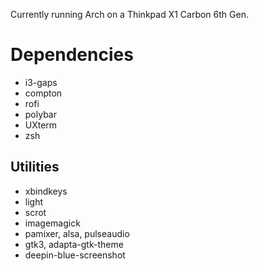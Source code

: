 Currently running Arch on a Thinkpad X1 Carbon 6th Gen.

# Dependencies

- i3-gaps
- compton
- rofi
- polybar
- UXterm
- zsh

## Utilities

- xbindkeys
- light
- scrot
- imagemagick
- pamixer, alsa, pulseaudio
- gtk3, adapta-gtk-theme
- deepin-blue-screenshot
